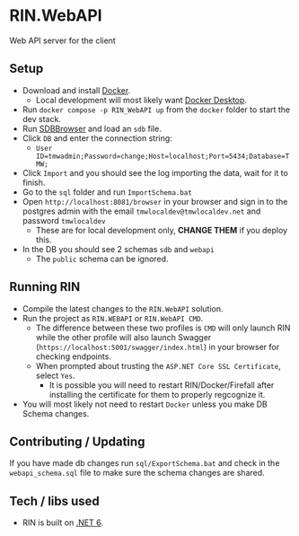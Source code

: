 # RIN.WebAPI
Web API server for the client

## Setup
* Download and install [Docker](https://www.docker.com/get-started).
    * Local development will most likely want [Docker Desktop](https://hub.docker.com/editions/community/docker-ce-desktop-windows).
* Run `docker compose -p RIN_WebAPI up` from the `docker` folder to start the dev stack.
* Run [SDBBrowser](https://github.com/themeldingwars/SDBrowser) and load an `sdb` file.
* Click `DB` and enter the connection string:
    * `User ID=tmwadmin;Password=change;Host=localhost;Port=5434;Database=TMW;`
* Click `Import` and you should see the log importing the data, wait for it to finish.
* Go to the `sql` folder and run `ImportSchema.bat`
* Open `http://localhost:8081/browser` in your browser and sign in to the postgres admin with the email `tmwlocaldev@tmwlocaldev.net` and password `tmwlocaldev`
    * These are for local development only, **CHANGE THEM** if you deploy this.
* In the DB you should see 2 schemas `sdb` and `webapi`
    * The `public` schema can be ignored.

## Running RIN
* Compile the latest changes to the `RIN.WebAPI` solution.
* Run the project as `RIN.WEBAPI` or `RIN.WebAPI CMD`.
    * The difference between these two profiles is `CMD` will only launch RIN while the other profile will also launch Swagger (`https://localhost:5001/swagger/index.html`) in your browser for checking endpoints.
    * When prompted about trusting the `ASP.NET Core SSL Certificate`, select `Yes`.
        * It is possible you will need to restart RIN/Docker/Firefall after installing the certificate for them to properly regcognize it.
* You will most likely not need to restart `Docker` unless you make DB Schema changes.

## Contributing / Updating
If you have made db changes run `sql/ExportSchema.bat` and check in the `webapi_schema.sql` file to make sure the schema changes are shared.

## Tech / libs used
* RIN is built on [.NET 6](https://dotnet.microsoft.com/en-us/download/dotnet/6.0).
